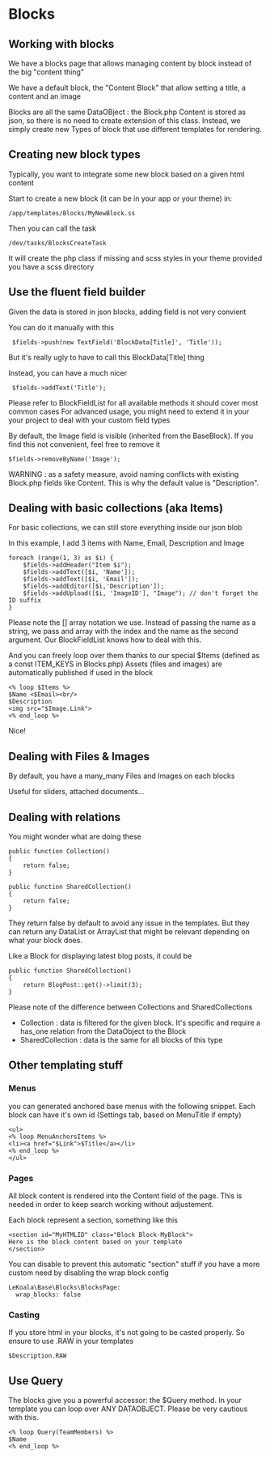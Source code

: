 # Blocks

## Working with blocks

We have a blocks page that allows managing content by block instead of the big "content thing"

We have a default block, the "Content Block" that allow setting a title, a content and an image

Blocks are all the same DataOBject : the Block.php
Content is stored as json, so there is no need to create extension of this class. Instead,
we simply create new Types of block that use different templates for rendering.

## Creating new block types

Typically, you want to integrate some new block based on a given html content

Start to create a new block (it can be in your app or your theme) in:

    /app/templates/Blocks/MyNewBlock.ss

Then you can call the task

    /dev/tasks/BlocksCreateTask

It will create the php class if missing and scss styles in your theme provided you have a scss directory

## Use the fluent field builder

Given the data is stored in json blocks, adding field is not very convient

You can do it manually with this

     $fields->push(new TextField('BlockData[Title]', 'Title'));

But it's really ugly to have to call this BlockData[Title] thing

Instead, you can have a much nicer

     $fields->addText('Title');

Please refer to BlockFieldList for all available methods it should cover most common cases
For advanced usage, you might need to extend it in your your project to deal with
your custom field types

By default, the Image field is visible (inherited from the BaseBlock). If you find this
not convenient, feel free to remove it

    $fields->removeByName('Image');

WARNING : as a safety measure, avoid naming conflicts with existing Block.php fields
like Content. This is why the default value is "Description".

## Dealing with basic collections (aka Items)

For basic collections, we can still store everything inside our json blob

In this example, I add 3 items with Name, Email, Description and Image

    foreach (range(1, 3) as $i) {
        $fields->addHeader("Item $i");
        $fields->addText([$i, 'Name']);
        $fields->addText([$i, 'Email']);
        $fields->addEditor([$i,'Description']);
        $fields->addUpload([$i, 'ImageID'], "Image"); // don't forget the ID suffix
    }

Please note the [] array notation we use. Instead of passing the name as a string, we pass and array with the index
and the name as the second argument. Our BlockFieldList knows how to deal with this.

And you can freely loop over them thanks to our special $Items (defined as a const ITEM_KEYS in Blocks.php)
Assets (files and images) are automatically published if used in the block

    <% loop $Items %>
    $Name <$Email><br/>
    $Description
    <img src="$Image.Link">
    <% end_loop %>

Nice!

## Dealing with Files & Images

By default, you have a many_many Files and Images on each blocks

Useful for sliders, attached documents...

## Dealing with relations

You might wonder what are doing these

    public function Collection()
    {
        return false;
    }

    public function SharedCollection()
    {
        return false;
    }

They return false by default to avoid any issue in the templates. But they
can return any DataList or ArrayList that might be relevant depending
on what your block does.

Like a Block for displaying latest blog posts, it could be

    public function SharedCollection()
    {
        return BlogPost::get()->limit(3);
    }

Please note of the difference between Collections and SharedCollections

- Collection : data is filtered for the given block. It's specific and require a has_one relation from the DataObject to the Block
- SharedCollection : data is the same for all blocks of this type

## Other templating stuff

### Menus

you can generated anchored base menus with the following snippet. Each block can have it's own id (Settings tab, based on MenuTitle if empty)

    <ul>
    <% loop MenuAnchorsItems %>
    <li><a href="$Link">$Title</a></li>
    <% end_loop %>
    </ul>

### Pages

All block content is rendered into the Content field of the page. This is needed in order to keep search working without adjustement.

Each block represent a section, something like this

    <section id="MyHTMLID" class="Block Block-MyBlock">
    Here is the block content based on your template
    </section>

You can disable to prevent this automatic "section" stuff if you have a more custom need by disabling the wrap block config

    LeKoala\Base\Blocks\BlocksPage:
      wrap_blocks: false

### Casting

If you store html in your blocks, it's not going to be casted properly. So ensure to use .RAW in your templates

    $Description.RAW

## Use Query

The blocks give you a powerful accessor: the $Query method. In your template
you can loop over ANY DATAOBJECT. Please be very cautious with this.

    <% loop Query(TeamMembers) %>
    $Name
    <% end_loop %>

